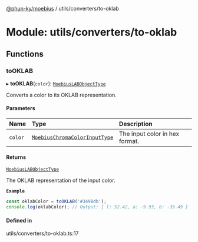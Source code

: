[@phun-ky/moebius](../README.md) / utils/converters/to-oklab

# Module: utils/converters/to-oklab

## Functions

### toOKLAB

▸ **toOKLAB**(`color`): [`MoebiusLABObjectType`](types.md#moebiuslabobjecttype)

Converts a color to its OKLAB representation.

#### Parameters

| Name | Type | Description |
| :------ | :------ | :------ |
| `color` | [`MoebiusChromaColorInputType`](types.md#moebiuschromacolorinputtype) | The input color in hex format. |

#### Returns

[`MoebiusLABObjectType`](types.md#moebiuslabobjecttype)

The OKLAB representation of the input color.

**`Example`**

```ts
const oklabColor = toOKLAB('#3498db');
console.log(oklabColor); // Output: { l: 52.42, a: -9.93, b: -39.49 }
```

#### Defined in

utils/converters/to-oklab.ts:17
